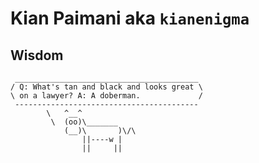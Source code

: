 # Kian Paimani aka `kianenigma`

## Wisdom

<!--START_SECTION:cowsay-->
```
 _________________________________________
/ Q: What's tan and black and looks great \
\ on a lawyer? A: A doberman.             /
 -----------------------------------------
        \   ^__^
         \  (oo)\_______
            (__)\       )\/\
                ||----w |
                ||     ||

```
<!--END_SECTION:cowsay-->




